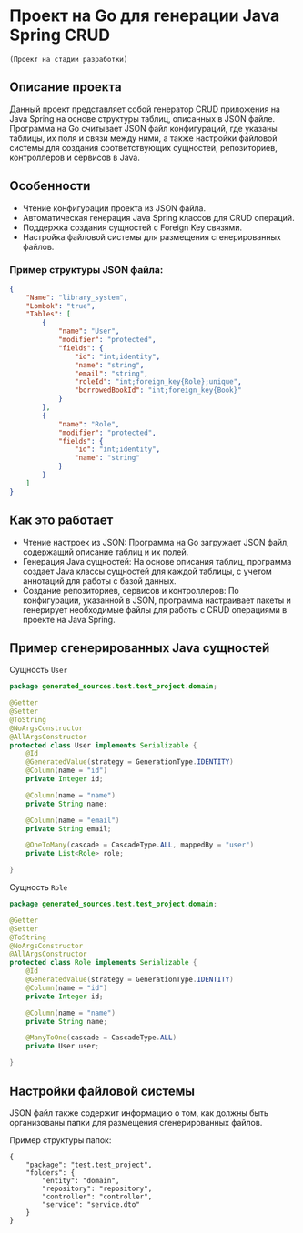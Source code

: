# Проект на Go для генерации Java Spring CRUD
```(Проект на стадии разработки)```
## Описание проекта

Данный проект представляет собой генератор CRUD приложения на Java Spring на основе структуры таблиц, описанных в JSON файле. Программа на Go считывает JSON файл конфигураций, где указаны таблицы, их поля и связи между ними, а также настройки файловой системы для создания соответствующих сущностей, репозиториев, контроллеров и сервисов в Java.

## Особенности

- Чтение конфигурации проекта из JSON файла.
- Автоматическая генерация Java Spring классов для CRUD операций.
- Поддержка создания сущностей с Foreign Key связями.
- Настройка файловой системы для размещения сгенерированных файлов.

### Пример структуры JSON файла:

```json
{
    "Name": "library_system",
    "Lombok": "true",
    "Tables": [
        {
            "name": "User",
            "modifier": "protected",
            "fields": {
                "id": "int;identity",
                "name": "string",
                "email": "string",
                "roleId": "int;foreign_key{Role};unique",
                "borrowedBookId": "int;foreign_key{Book}"
            }
        },
        {
            "name": "Role",
            "modifier": "protected",
            "fields": {
                "id": "int;identity",
                "name": "string"
            }
        }
    ]
}
```
## Как это работает
- Чтение настроек из JSON: Программа на Go загружает JSON файл, содержащий описание таблиц и их полей.
- Генерация Java сущностей: На основе описания таблиц, программа создает Java классы сущностей для каждой таблицы, с учетом аннотаций для работы с базой данных.
- Создание репозиториев, сервисов и контроллеров: По конфигурации, указанной в JSON, программа настраивает пакеты и генерирует необходимые файлы для работы с CRUD операциями в проекте на Java Spring.

## Пример сгенерированных Java сущностей
Сущность ```User```

```java
package generated_sources.test.test_project.domain;

@Getter
@Setter
@ToString
@NoArgsConstructor
@AllArgsConstructor
protected class User implements Serializable {
	@Id
	@GeneratedValue(strategy = GenerationType.IDENTITY)
	@Column(name = "id")
	private Integer id;

	@Column(name = "name")
	private String name;

	@Column(name = "email")
	private String email;

	@OneToMany(cascade = CascadeType.ALL, mappedBy = "user")
	private List<Role> role;

}
```
Сущность ```Role```

```java
package generated_sources.test.test_project.domain;

@Getter
@Setter
@ToString
@NoArgsConstructor
@AllArgsConstructor
protected class Role implements Serializable {
	@Id
	@GeneratedValue(strategy = GenerationType.IDENTITY)
	@Column(name = "id")
	private Integer id;

	@Column(name = "name")
	private String name;

	@ManyToOne(cascade = CascadeType.ALL)
	private User user;

}
```
## Настройки файловой системы
JSON файл также содержит информацию о том, как должны быть организованы папки для размещения сгенерированных файлов.

Пример структуры папок:
```
{
    "package": "test.test_project",
    "folders": {
        "entity": "domain",
        "repository": "repository",
        "controller": "controller",
        "service": "service.dto"
    }
}
```
